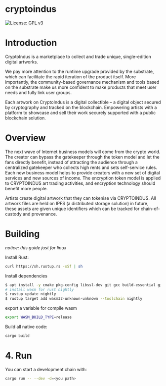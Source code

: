 # cryptoindus

[![License: GPL v3](https://img.shields.io/badge/License-GPLv3-blue.svg)](./LICENSE)

# Introduction

CryptoIndus is a marketplace to collect and trade unique, single-edition digital artworks.

We pay more attention to the runtime upgrade provided by the substrate, which can facilitate the rapid iteration of the 
product itself. More importantly, the community-based governance mechanism and tools based on the substrate make us more
confident to make products that meet user needs and fully link user groups.

Each artwork on CryptoIndus is a digital collectible – a digital object secured by cryptography and tracked on the 
blockchain. Empowering artists with a platform to showcase and sell their work securely supported with a public 
blockchain solution.

# Overview

The next wave of Internet business models will come from the crypto world. The creator can bypass the gatekeeper through
the token model and let the fans directly benefit, instead of attracting the audience through a centralized gatekeeper 
who collects high rents and sets self-service rules. Each new business model helps to provide creators with a new set of
digital services and new sources of income. The encryption token model is applied to CRYPTOINDUS art trading activities,
and encryption technology should benefit more people.

Artists create digital artwork that they can tokenise via CRYPTOINDUS. All artwork files are held on IPFS (a distributed
storage solution) in future, these assets are given unique identifiers which can be tracked for chain-of-custody and 
provenance.

# Building

_notice: this guide just for linux_

Install Rust:

```bash
curl https://sh.rustup.rs -sSf | sh
```

Install dependencies

```bash
$ apt install -y cmake pkg-config libssl-dev git gcc build-essential git clang libclang-dev
# install wasm for rust nightly
$ rustup update nightly
$ rustup target add wasm32-unknown-unknown --toolchain nightly
```

export a variable for compile wasm

```bash
export WASM_BUILD_TYPE=release
```

Build all native code:

```bash
cargo build
```

# 4. Run

You can start a development chain with:

```bash
cargo run -- --dev -d=<you path>
```
